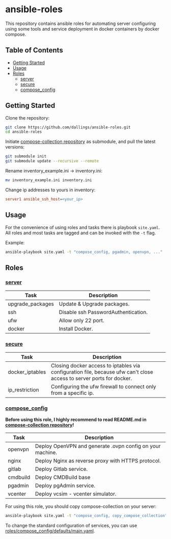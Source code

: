 # ansible-roles

This repository contains ansible roles for automating server configuring using some tools and service deployment in docker containers by docker compose.

## Table of Contents

- [Getting Started](#getting-started)
- [Usage](#usage)
- [Roles](#roles)
	- [server](#server)
	- [secure](#secure)
	- [compose\_config](#compose_config)

## Getting Started

Clone the repository:

```bash
git clone https://github.com/dallings/ansible-roles.git
cd ansible-roles
```

Initiate [compose-collection repository](https://github.com/vdbogdanov/compose-collection) as submodule, and pull the latest versions:

```bash
git submodule init
git submodule update --recursive --remote
```

Rename inventory_example.ini -> inventory.ini:

```bash
mv inventory_example.ini inventory.ini
```

Change ip addresses to yours in inventory:

```ini
server1 ansible_ssh_host=<your_ip>
```

## Usage

For the convenience of using roles and tasks there is playbook `site.yaml`. All roles and most tasks are tagged and can be invoked with the `-t` flag.

Example:

```bash
ansible-playbook site.yaml -t "compose_config, pgadmin, openvpn, ..."
```

## Roles

### [server](roles/server/)

| Task      	   | Description      		             |
| ---------------- | ----------------------------------- |
| upgrade_packages | Update & Upgrade packages.          |
| ssh    	       | Disable ssh PasswordAuthentication. |
| ufw  	           | Allow only 22 port.                 |
| docker           | Install Docker.                     |


### [secure](roles/secure/)

| Task      	   | Description      		                                                                                              |
| ---------------- | -------------------------------------------------------------------------------------------------------------------- |
| docker_iptables  | Сlosing docker access to iptables via configuration file, because ufw can't close access to server ports for docker. |
| ip_restriction   | Configuring the ufw firewall to connect only from a specific ip.                                                     |

### [compose_config](roles/compose_config/)

**Before using this role, I highly recommend to read README.md in [compose-collection repository](https://github.com/vdbogdanov/compose-collection)!**

| Task     | Description      		                                   |
| -------- | --------------------------------------------------------- |
| openvpn  | Deploy OpenVPN and generate .ovpn config on your machine. |
| nginx    | Deploy Nginx as reverse proxy with HTTPS protocol.        |
| gitlab   | Deploy Gitlab service.                                    |
| cmdbuild | Deploy CMDBuild base                                      |
| pgadmin  | Deploy pgAdmin service.                                   |
| vcenter  | Deploy vcsim - vcenter simulator.                         |

For using this role, you should copy compose-collection on your server:

```bash
ansible-playbook site.yaml -t "compose_config, copy_compose_collection"
```

To change the standard configuration of services, you can use [roles/compose_config/defaults/main.yaml](roles/compose_config/defaults/main.yaml).